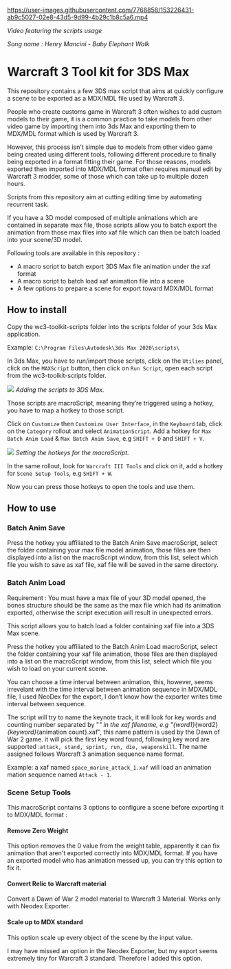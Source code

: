 




https://user-images.githubusercontent.com/7768858/153226431-ab9c5027-02e8-43d5-9d99-4b29c1b8c5a6.mp4





_Video featuring the scripts usage_

_Song name : Henry Mancini - Baby Elephant Walk_


# Warcraft 3 Tool kit for 3DS Max
This repository contains a few 3DS max script that aims at quickly
configure a scene to be exported as a MDX/MDL file used by Warcraft 3.

People who create customs game in Warcraft 3 often wishes to add custom models
to their game, it is a common practice to take models from other video game
by importing them into 3ds Max and exporting them to MDX/MDL format which is
used by Warcraft 3.

However, this process isn't simple due to models from other video game being
created using different tools, following different procedure to finally being
exported in a format fitting their game. For those reasons, models exported then
imported into MDX/MDL format often requires manual edit by Warcraft 3 modder,
some of those which can take up to multiple dozen hours.

Scripts from this repository aim at cutting editing time by automating
recurrent task.

If you have a 3D model composed of multiple animations which are contained in
separate max file, those scripts allow you to batch export the animation from those max
files into xaf file which can then be batch loaded into your scene/3D model.

Following tools are available in this repository :
* A macro script to batch export 3DS Max file animation under the xaf format
* A macro script to batch load xaf animation file into a scene
* A few options to prepare a scene for export toward MDX/MDL format

## How to install
Copy the wc3-toolkit-scripts folder into the scripts folder of your 3ds Max
application.

Example: `C:\Program Files\Autodesk\3ds Max 2020\scripts\`

In 3ds Max, you have to run/import those scripts, click on the `Utilies` panel,
click on the `MAXScript` button, then click on `Run Script`, open each script
from the wc3-toolkit-scripts folder.

![](https://i.imgur.com/IN8zmdA.jpeg)
_Adding the scripts to 3DS Max._

Those scripts are macroScript, meaning they’re triggered using a hotkey, you have
to map a hotkey to those script.

Click on `Customize` then `Customize User Interface`, in the `Keyboard` tab, click
on the `Category` rollout and select `AnimationScript`. Add a hotkey for
`Max Batch Anim Load` & `Max Batch Anim Save`, e.g `SHIFT + D` and `SHIFT + V`.

![](https://i.imgur.com/qtTf9Bf.jpeg)
_Setting the hotkeys for the macroScript._


In the same rollout, look for `Warcraft III Tools` and click on it, add a hotkey
for `Scene Setup Tools`, e.g `SHIFT + W`.

Now you can press those hotkeys to open the tools and use them.

## How to use

### Batch Anim Save
Press the hotkey you affiliated to the Batch Anim Save macroScript, select the
folder containing your max file model animation, those files are then displayed
into a list on the macroScript window, from this list, select which file you wish
to save as xaf file, xaf file will be saved in the same directory.

### Batch Anim Load
Requirement : You must have a max file of your 3D model opened, the bones structure
should be the same as the max file which had its animation exported, otherwise
the script execution will result in unexpected errors.

This script allows you to batch load a folder containing xaf file into a 3DS
Max scene.

Press the hotkey you affiliated to the Batch Anim Load macroScript, select the
folder containing your xaf file animation, those files are then displayed into
a list on the macroScript window, from this list, select which file you wish
to load on your current scene.

You can choose a time interval between animation, this, however, seems irrevelant
with the time interval between animation sequence in MDX/MDL file, I used NeoDex
for the export, I don’t know how the exporter writes time interval between sequence.

The script will try to name the keynote track,
it will look for key words and counting number separated by "_" in the xaf filename,
e.g "{word1}_{word2}_{keyword}_{animation count}.xaf",
this name pattern is used by the Dawn of War 2 game.
it will pick the first key word found, following key word are supported
:`attack, stand, sprint, run, die, weaponskill`.
The name assigned follows Warcraft 3 animation sequence name format.

Example: a xaf named `space_marine_attack_1.xaf` will load an animation
mation sequence
 named `Attack - 1`.


### Scene Setup Tools
This macroScript contains 3 options to configure a scene before exporting it
to MDX/MDL format :

#### Remove Zero Weight
This option removes the 0 value from the weight table, apparently it can fix
animation that aren't exported correctly into MDX/MDL format. If you have
an exported model who has animation messed up, you can try this option to fix it.

#### Convert Relic to Warcraft material
Convert a Dawn of War 2 model material to Warcraft 3 Material. Works only with
Neodex Exporter.

#### Scale up to MDX standard
This option scale up every object of the scene by the input value.

I may have missed an option in the Neodex Exporter, but my export seems
extremely tiny for Warcraft 3 standard. Therefore I added this option.
